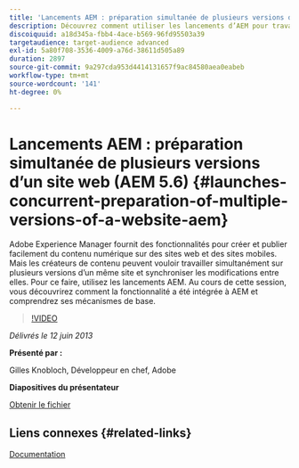```yaml
---
title: 'Lancements AEM : préparation simultanée de plusieurs versions d’un site web (AEM 5.6)'
description: Découvrez comment utiliser les lancements d’AEM pour travailler simultanément sur plusieurs versions d’un même site et synchroniser les modifications entre elles. Découvrez comment AEM Launches a été intégré à AEM et découvrez ses mécanismes de base.
discoiquuid: a18d345a-fbb4-4ace-b569-96fd95503a39
targetaudience: target-audience advanced
exl-id: 5a80f708-3536-4009-a76d-38611d505a89
duration: 2897
source-git-commit: 9a297cda953d4414131657f9ac84580aea0eabeb
workflow-type: tm+mt
source-wordcount: '141'
ht-degree: 0%

---
```


# Lancements AEM : préparation simultanée de plusieurs versions d’un site web (AEM 5.6) {#launches-concurrent-preparation-of-multiple-versions-of-a-website-aem}

Adobe Experience Manager fournit des fonctionnalités pour créer et publier facilement du contenu numérique sur des sites web et des sites mobiles. Mais les créateurs de contenu peuvent vouloir travailler simultanément sur plusieurs versions d’un même site et synchroniser les modifications entre elles. Pour ce faire, utilisez les lancements AEM. Au cours de cette session, vous découvrirez comment la fonctionnalité a été intégrée à AEM et comprendrez ses mécanismes de base.

>[!VIDEO](https://video.tv.adobe.com/v/19579/?quality=9)

*Délivrés le 12 juin 2013*

**Présenté par :**

Gilles Knobloch, Développeur en chef, Adobe

**Diapositives du présentateur**

[Obtenir le fichier](assets/2013-06-12-launches-cqgems.pdf)

## Liens connexes {#related-links}

[Documentation](https://docs.adobe.com/docs/en/cq/current/wcm/launches.html)

<!--
[Get back to the Overview](https://helpx.adobe.com/experience-manager/kt/eseminars/gems/aem-index.html)
-->

